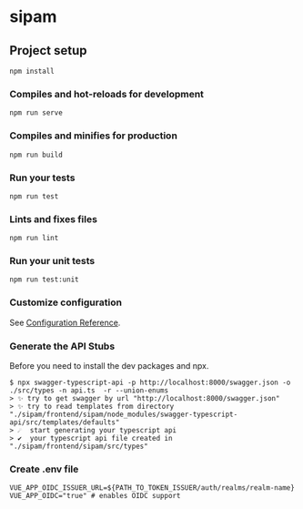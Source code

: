 # sipam

## Project setup
```
npm install
```

### Compiles and hot-reloads for development
```
npm run serve
```

### Compiles and minifies for production
```
npm run build
```

### Run your tests
```
npm run test
```

### Lints and fixes files
```
npm run lint
```

### Run your unit tests
```
npm run test:unit
```

### Customize configuration
See [Configuration Reference](https://cli.vuejs.org/config/).


### Generate the API Stubs

Before you need to install the dev packages and npx.

```console
$ npx swagger-typescript-api -p http://localhost:8000/swagger.json -o ./src/types -n api.ts  -r --union-enums
> ✨ try to get swagger by url "http://localhost:8000/swagger.json"
> ✨ try to read templates from directory "./sipam/frontend/sipam/node_modules/swagger-typescript-api/src/templates/defaults"
> ☄️  start generating your typescript api
> ✔️  your typescript api file created in "./sipam/frontend/sipam/src/types"
```
### Create .env file

```.env
VUE_APP_OIDC_ISSUER_URL=${PATH_TO_TOKEN_ISSUER/auth/realms/realm-name}
VUE_APP_OIDC="true" # enables OIDC support
```